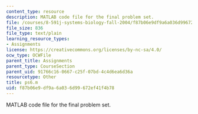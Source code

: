 ```yaml
---
content_type: resource
description: MATLAB code file for the final problem set.
file: /courses/8-591j-systems-biology-fall-2004/f87b06e9df9a6a036d99672ef41f4b78_ps6.m
file_size: 836
file_type: text/plain
learning_resource_types:
- Assignments
license: https://creativecommons.org/licenses/by-nc-sa/4.0/
ocw_type: OCWFile
parent_title: Assignments
parent_type: CourseSection
parent_uid: 91766c16-0667-c25f-07bd-4c4d6ea6d36a
resourcetype: Other
title: ps6.m
uid: f87b06e9-df9a-6a03-6d99-672ef41f4b78
---
```

MATLAB code file for the final problem set.